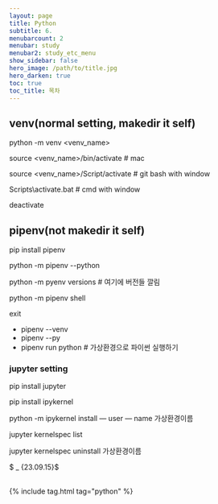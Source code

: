 ```yaml
---
layout: page
title: Python
subtitle: 6.
menubarcount: 2
menubar: study
menubar2: study_etc_menu
show_sidebar: false
hero_image: /path/to/title.jpg
hero_darken: true
toc: true
toc_title: 목차
---
```


## venv(normal setting, makedir it self)

python -m venv <venv_name>  

source <venv_name>/bin/activate # mac  

source <venv_name>/Script/activate # git bash with window  

Scripts\activate.bat # cmd with window  

deactivate  

## pipenv(not makedir it self)
pip install pipenv  

python -m pipenv --python <version>  

python -m pyenv versions # 여기에 버전들 깔림  

python -m pipenv shell  

exit  

* pipenv --venv  
* pipenv --py  
* pipenv run python # 가상환경으로 파이썬 실행하기  

### jupyter setting

pip install jupyter  

pip install ipykernel  

python -m ipykernel install — user — name 가상환경이름  

jupyter kernelspec list  

jupyter kernelspec uninstall 가상환경이름  


$ _ {23.09.15}$<br/><br/>



{% include tag.html tag="python" %}